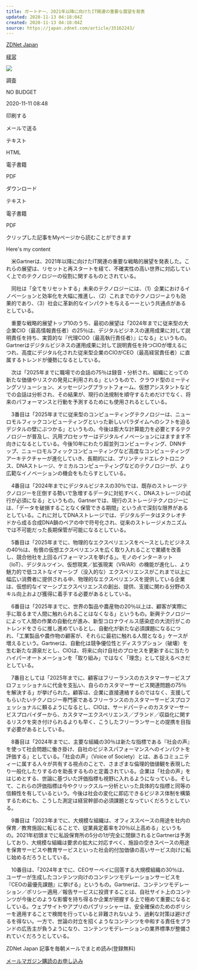 ```yaml
---
title: ガートナー、2021年以降に向けたIT関連の重要な展望を発表
updated: 2020-11-13 04:18:04Z
created: 2020-11-13 04:18:04Z
source: https://japan.zdnet.com/article/35162243/
---
```


 [ZDNet Japan](https://japan.zdnet.com/)

 [経営](https://japan.zdnet.com/cio/)

![](https://japan.zdnet.com/storage/2018/04/04/30e9c705d1c939593125e36aeac83258/t/584/438/d/lg_survey01.png)

 調査

NO BUDGET

2020-11-11 08:48

印刷する

メールで送る

テキスト

HTML

電子書籍

PDF

ダウンロード

テキスト

電子書籍

PDF

クリップした記事をMyページから読むことができます

Here's my content

　米Gartnerは、2021年以降に向けたIT関連の重要な戦略的展望を発表した。これらの展望は、リセットと再スタートを経て、不確実性の高い世界に対応していく上でのテクノロジーの役割に関するものとされている。

　同社は「全てをリセットする」未来のテクノロジーには、（1）企業におけるイノベーションと効率化を大幅に推進し、（2）これまでのテクノロジーよりも効果的であり、（3）社会に革新的なインパクトを与えるーーという共通点があるとしている。

　重要な戦略的展望トップ10のうち、最初の展望は「2024年までに従来型の大企業CIO（最高情報責任者）の25％は、デジタルビジネスの運用成果に対して説明責任を持ち、実質的な『代理COO（最高執行責任者）』になる」というもの。Gartnerはデジタルビジネスの運用成果に対して説明責任を持つCIOが増えるにつれ、高度にデジタル化された従来型企業のCIOがCEO（最高経営責任者）に直属するトレンドが優勢になるとしている。

　次は「2025年までに職場での会話の75％は録音・分析され、組織にとっての新たな価値やリスクの発見に利用される」というもので、クラウド型のミーティングソリューション、メッセージングプラットフォーム、仮想アシスタントなどでの会話は分析され、その結果が、現行の法規制を順守するためだけでなく、将来のパフォーマンスと行動を予測するためにも使用されるとしている。

　3番目は「2025年までに従来型のコンピューティングテクノロジーは、ニューロモルフィックコンピューティングといった新しいパラダイムへのシフトを迫るデジタルの壁にぶつかる」というもの。今後は膨大な計算能力を必要とするテクノロジーが普及し、汎用プロセッサーはデジタルイノベーションにはますます不向きになるとしている。今後10年にわたり超並列コンピューティング、DNNチップ、ニューロモルフィックコンピューティングなど高度なコンピューティングアーキテクチャーが進化していき、長期的には、プリンテッドエレクトロニクス、DNAストレージ、ケミカルコンピューティングなどのテクノロジーが、より広範なイノベーションの機会をもたらすとしている。

　4番目は「2024年までにデジタルビジネスの30％では、既存のストレージテクノロジーを圧倒する勢いで急増するデータに対処すべく、DNAストレージの試行が必須になる」というもの。Gartnerでは、現行のストレージテクノロジーには、「データを破損することなく保管できる期間」という点で深刻な限界があるとしている。これに対してDNAストレージでは、デジタルデータはヌクレオチドから成る合成DNA鎖のペアの中で符号化され、従来のストレージメカニズムでは不可能だった長期保管が可能になるとしている。

　5番目は「2025年までに、物理的なエクスペリエンスをベースとしたビジネスの40％は、有償の仮想エクスペリエンスを広く取り入れることで業績を改善し、競合他社を上回るパフォーマンスを挙げる」。モノのインターネット（IoT）、デジタルツイン、仮想現実／拡張現実（VR/AR）の機能が進化し、より魅力的で低コストなイマーシブ（没入的な）エクスペリエンスがこれまで以上に幅広い消費者に提供される中、物理的なエクスペリエンスを提供している企業は、仮想的なイマーシブエクスペリエンスの創出、提供、支援に関わる分野のスキル向上および獲得に着手する必要があるとしている。

　6番目は「2025年までに、世界の製品や農産物の20％以上は、顧客が実際に手に取るまで人間に触れられることはなくなる」というもの。新興テクノロジーによって人間の作業の自動化が進み、新型コロナウイルス感染症の大流行がこのトレンドをさらに推し進めているとし、自動化が新たな必須課題になるにつれ、「工業製品や農作物の顧客が、それらに最初に触れる人間となる」ケースが増えるという。Gartnerは、自動化は競争優位性とディスラプション（破壊）を生む新たな源泉だとし、CIOは、将来に向け自社のプロセスを更新するに当たりハイパーオートメーションを「取り組み」ではなく「理念」として捉えるべきだとしている。

　7番目としては「2025年までに、顧客はフリーランスのカスタマーサービスプロフェッショナルに代金を支払い、自らのカスタマーサービス関連問題の75％を解決する」が挙げられた。顧客は、企業に直接連絡するのではなく、支援してもらいたいテクノロジー専門家であるフリーランスのカスタマーサービスプロフェッショナルに頼るようになるとし、CIOは、サードパーティのカスタマーサービスプロバイダーから、カスタマーエクスペリエンス／ブランド／収益化に関するリスクを突き付けられるよりも早く、こうしたフリーランサーとの提携を目指す必要があるとしている。

　8番目は「2024年までに、主要な組織の30％は新たな指標である『社会の声』を使って社会問題に働き掛け、自社のビジネスパフォーマンスへのインパクトを評価する」としている。「社会の声」（Voice of Society）とは、あるコミュニティーに属する人々が共有する視点のことで、さまざまな倫理的価値観を表現したり一般化したりするのを助長するものと定義されている。企業は「社会の声」をはじめとする、世論に基づいた評価指標も視野に入れるようになっている。そして、これらの評価指標は今やクリックスルー分析といった具体的な指標と同等の信頼性を有しているという。今後は社会の変化に即応できるビジネス体制を構築するためにも、こうした測定は経営幹部の必須課題となっていくだろうとしている。

　9番目は「2023年までに、大規模な組織は、オフィススペースの用途を社内の保育／教育施設に転じることで、従業員定着率を20％以上高める」というもの。2021年初頭までに私設保育所の5分の1が完全に閉鎖されるとGartnerは予測しており、大規模な組織は要求の拡大に対応すべく、施設の空きスペースの用途を保育サービスや教育サービスといった社会的付加価値の高いサービス向けに転じ始めるだろうとしている。

　10番目は、「2024年までに、CEOサーベイに回答する大規模組織の30％は、ユーザーが生成したコンテンツ向けのコンテンツモデレーションサービスを『CEOの最優先課題』に挙げる」というもの。Gartnerは、コンテンツモデレーション／ポリシー適用／報告サービスに投資することは、自社サイト上のコンテンツが今後どのような影響を持ち得るか企業が把握する上で極めて重要になるとしている。ウェブサイトやアプリのパブリッシャーは、安全確保のためのポリシーを適用することで検閲を行っていると非難されないよう、過剰な対策は避けざるを得ない。一方で、世論の対立を招くようなコンテンツを中和する責任をブランドの広告主が負うようになり、コンテンツモデレーションの業界標準が整備されていくだろうとしている。

ZDNet Japan 記事を毎朝メールでまとめ読み(登録無料)

 [メールマガジン購読のお申し込み](https://japan.zdnet.com/newsletter/)